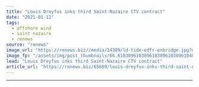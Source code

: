 ```yaml
---
title: "Louis Dreyfus inks third Saint-Nazaire CTV contract"
date: "2021-01-12"
tags: 
  - offshore wind
  - saint nazaire
  - renews
source: "renews"
image_url: "https://renews.biz//media/24389/ld-tide-edfr-enbridge.jpg?mode=crop&width=770&heightratio=0.6103896103896103896103896104&slimmage=true"
image_fp: "/assets/img/post_thumbnails/66.6103896103896103896103896104&slimmage=true"
lead: "Louis Dreyfus inks third Saint-Nazaire CTV contract"
article_url: "https://renews.biz/65689/louis-dreyfus-inks-third-saint-nazaire-ctv-contract/"
---
```


---

